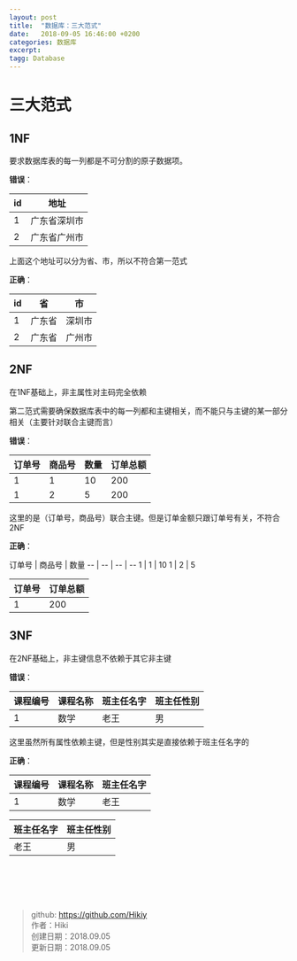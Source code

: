 ```yaml
---
layout: post
title:  "数据库：三大范式"
date:   2018-09-05 16:46:00 +0200
categories: 数据库
excerpt: 
tagg: Database
---
```


# 三大范式

## 1NF

要求数据库表的每一列都是不可分割的原子数据项。

**错误**：

id | 地址
-- | --
1 | 广东省深圳市
2 | 广东省广州市

上面这个地址可以分为省、市，所以不符合第一范式

**正确**：

id | 省 | 市
-- | -- | --
1 | 广东省 | 深圳市
2 | 广东省 | 广州市


## 2NF

在1NF基础上，非主属性对主码完全依赖

第二范式需要确保数据库表中的每一列都和主键相关，而不能只与主键的某一部分相关（主要针对联合主键而言）

**错误**：

订单号 |  商品号 | 数量 | 订单总额
-- | -- | -- | -- 
1 | 1 | 10 | 200
1 | 2 | 5 | 200

这里的是（订单号，商品号）联合主键。但是订单金额只跟订单号有关，不符合2NF

**正确**：

订单号 |  商品号 | 数量 
-- | -- | -- | -- 
1 | 1 | 10 
1 | 2 | 5 

订单号 |  订单总额
-- | -- 
1 | 200 

## 3NF 

在2NF基础上，非主键信息不依赖于其它非主键

**错误**：

课程编号 | 课程名称 | 班主任名字 | 班主任性别
-- | -- | -- | --
1 | 数学 | 老王 | 男

这里虽然所有属性依赖主键，但是性别其实是直接依赖于班主任名字的

**正确**：

课程编号 | 课程名称 | 班主任名字
-- | -- | --
1 | 数学 | 老王

班主任名字 | 班主任性别
-- | --
老王 | 男

<br /><br /><br /><br />
> github: https://github.com/Hikiy  
> 作者：Hiki  
> 创建日期：2018.09.05  
> 更新日期：2018.09.05

